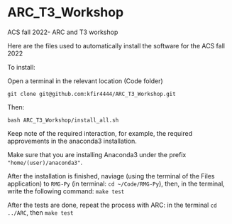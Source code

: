 # ARC_T3_Workshop
ACS fall 2022- ARC and T3 workshop

Here are the files used to automatically install the software for the ACS fall 2022

To install: 

Open a terminal in the relevant location (Code folder) 

`git clone git@github.com:kfir4444/ARC_T3_Workshop.git`

Then:

`bash ARC_T3_Workshop/install_all.sh`

Keep note of the required interaction, for example, the required approvements in the anaconda3 installation.

Make sure that you are installing Anaconda3 under the prefix `"home/(user)/anaconda3"`.

After the installation is finished, naviage (using the terminal of the Files application) to `RMG-Py` (in terminal: `cd ~/Code/RMG-Py`), then, in the terminal, write the following command: `make test`

After the tests are done, repeat the process with ARC: in the terminal `cd ../ARC`, then `make test`
